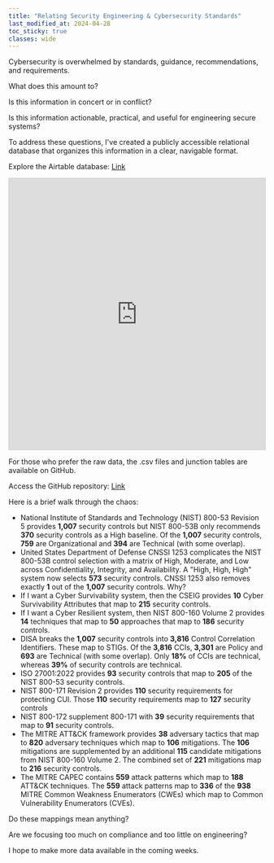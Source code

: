 ```yaml
---
title: "Relating Security Engineering & Cybersecurity Standards"
last_modified_at: 2024-04-28
toc_sticky: true
classes: wide
---
```


Cybersecurity is overwhelmed by standards, guidance, recommendations, and requirements.

What does this amount to?

Is this information in concert or in conflict?

Is this information actionable, practical, and useful for engineering secure systems?

To address these questions, I've created a publicly accessible relational database that organizes this information in a clear, navigable format.  

Explore the Airtable database: [Link](https://airtable.com/appIfMZL3Q2ydSFFk/shrT54RhWgP8oeoKI/tblzmbXeKrcG7FiFE/viwGxbuWwIFDXSEbu?blocks=biped4Irb3IzRtqjD)

<iframe class="airtable-embed" src="https://airtable.com/embed/appIfMZL3Q2ydSFFk/shrT54RhWgP8oeoKI?backgroundColor=purpleDusty" frameborder="0" onmousewheel="" width="100%" height="533" style="background: transparent; border: 1px solid #ccc;"></iframe>

For those who prefer the raw data, the .csv files and junction tables are available on GitHub.

Access the GitHub repository: [Link](https://github.com/thalient-ai/Security-Engineering)

Here is a brief walk through the chaos:

 - National Institute of Standards and Technology (NIST) 800-53 Revision
   5 provides **1,007** security controls but NIST 800-53B only recommends
   **370** security controls as a High baseline. Of the **1,007** security
   controls, **759** are Organizational and **394** are Technical (with some
   overlap).
 - United States Department of Defense CNSSI 1253 complicates the NIST
   800-53B control selection with a matrix of High, Moderate, and Low
   across Confidentiality, Integrity, and Availability. A "High, High,
   High" system now selects **573** security controls. CNSSI 1253 also
   removes exactly **1** out of the **1,007** security controls. Why?
 - If I want a Cyber Survivability system, then the CSEIG provides **10**
   Cyber Survivability Attributes that map to **215** security controls.
 - If I want a Cyber Resilient system, then NIST 800-160 Volume 2
   provides **14** techniques that map to **50** approaches that map to **186**
   security controls.
 - DISA breaks the **1,007** security controls into **3,816** Control
   Correlation Identifiers. These map to STIGs. Of the **3,816** CCIs, **3,301**
   are Policy and **693** are Technical (with some overlap). Only **18%** of
   CCIs are technical, whereas **39%** of security controls are technical.
 - ISO 27001:2022 provides **93** security controls that map to **205** of the
   NIST 800-53 security controls.
 - NIST 800-171 Revision 2 provides **110** security requirements for
   protecting CUI. Those **110** security requirements map to **127** security
   controls
 - NIST 800-172 supplement 800-171 with **39** security requirements that
   map to **91** security controls.
 - The MITRE ATT&CK framework provides **38** adversary tactics that map to
   **820** adversary techniques which map to **106** mitigations. The **106**
   mitigations are supplemented by an additional **115** candidate
   mitigations from NIST 800-160 Volume 2. The combined set of **221**
   mitigations map to **216** security controls.
 - The MITRE CAPEC contains **559** attack patterns which map to **188** ATT&CK
   techniques. The **559** attack patterns map to **336** of the **938** MITRE
   Common Weakness Enumerators (CWEs) which map to Common Vulnerability
   Enumerators (CVEs).

Do these mappings mean anything?

Are we focusing too much on compliance and too little on engineering?

I hope to make more data available in the coming weeks.
